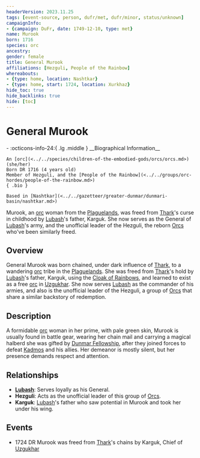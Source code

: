 ```yaml
---
headerVersion: 2023.11.25
tags: [event-source, person, dufr/met, dufr/minor, status/unknown]
campaignInfo:
- {campaign: DuFr, date: 1749-12-10, type: met}
name: Murook
born: 1716
species: orc
ancestry:
gender: female
title: General Murook
affiliations: [Hezguli, People of the Rainbow]
whereabouts:
- {type: home, location: Nashtkar}
- {type: home, start: 1724, location: Xurkhaz}
hide_toc: true
hide_backlinks: true
hide: [toc]
---
```

# General Murook
<div class="grid cards ext-narrow-margin ext-one-column" markdown>
- :octicons-info-24:{ .lg .middle } __Biographical Information__

    An [orc](<../../species/children-of-the-embodied-gods/orcs/orcs.md>) (she/her)  
    Born DR 1716 (4 years old)  
    Member of Hezguli, and the [People of the Rainbow](<../../groups/orc-hordes/people-of-the-rainbow.md>)  
    { .bio }

    Based in [Nashtkar](<../../gazetteer/greater-dunmar/dunmari-basin/nashtkar.md>)
</div>



Murook, an [orc](<../../species/children-of-the-embodied-gods/orcs/orcs.md>) woman from the [Plaguelands](<../../gazetteer/istaros-watershed/plaguelands.md>), was freed from [Thark](<../../cosmology/gods/embodied-gods/thark.md>)'s curse in childhood by [Lubash](<./lubash.md>)'s father, Karguk. She now serves as the General of [Lubash](<./lubash.md>)'s army, and the unofficial leader of the Hezguli, the reborn [Orcs](<../../species/children-of-the-embodied-gods/orcs/orcs.md>) who've been similarly freed.
## Overview

General Murook was born chained, under dark influence of [Thark](<../../cosmology/gods/embodied-gods/thark.md>), to a wandering [orc](<../../species/children-of-the-embodied-gods/orcs/orcs.md>) tribe in the [Plaguelands](<../../gazetteer/istaros-watershed/plaguelands.md>). She was freed from [Thark](<../../cosmology/gods/embodied-gods/thark.md>)'s hold by [Lubash](<./lubash.md>)'s father, Karguk, using the [Cloak of Rainbows](<../../things/artifacts-of-power/cloak-of-rainbows.md>), and learned to exist as a free [orc](<../../species/children-of-the-embodied-gods/orcs/orcs.md>) in [Uzgukhar](<../../gazetteer/istaros-watershed/xurkhaz/uzgukhar.md>). She now serves [Lubash](<./lubash.md>) as the commander of his armies, and also is the unofficial leader of the Hezguli, a group of [Orcs](<../../species/children-of-the-embodied-gods/orcs/orcs.md>) that share a similar backstory of redemption.
## Description

A formidable [orc](<../../species/children-of-the-embodied-gods/orcs/orcs.md>) woman in her prime, with pale green skin, Murook is usually found in battle gear, wearing her chain mail and carrying a magical halberd she was gifted by [Dunmar Fellowship](<../pcs/dunmar-fellowship/dunmar-fellowship.md>), after they joined forces to defeat [Kadmos](<../chardonians/kadmos.md>) and his allies. Her demeanor is mostly silent, but her presence demands respect and attention.
## Relationships

- **[Lubash](<./lubash.md>)**: Serves loyally as his General.
- **Hezguli**: Acts as the unofficial leader of this group of [Orcs](<../../species/children-of-the-embodied-gods/orcs/orcs.md>).
- **Karguk**: [Lubash](<./lubash.md>)'s father who saw potential in Murook and took her under his wing.
## Events

- 1724 DR Murook was freed from [Thark](<../../cosmology/gods/embodied-gods/thark.md>)'s chains by Karguk, Chief of [Uzgukhar](<../../gazetteer/istaros-watershed/xurkhaz/uzgukhar.md>)


